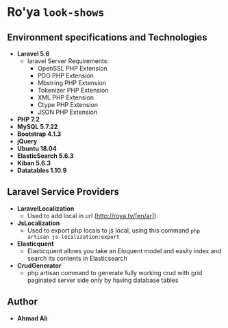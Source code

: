 # Ro'ya `look-shows` 

## Environment specifications and Technologies
* **Laravel 5.6**
    - laravel Server Requirements:
        - OpenSSL PHP Extension
        - PDO PHP Extension
        - Mbstring PHP Extension
        - Tokenizer PHP Extension
        - XML PHP Extension
        - Ctype PHP Extension
        - JSON PHP Extension
* **PHP 7.2**
* **MySQL 5.7.22**
* **Bootstrap 4.1.3**
* **jQuery**
* **Ubuntu 18.04**
* **ElasticSearch 5.6.3**
* **Kiban 5.6.3**
* **Datatables 1.10.9**

## Laravel Service Providers 
* **LaravelLocalization**
    - Used to add local in url (http://roya.tv/[en/ar]).
* **JsLocalization**
    - Used to export php locals to js local, using this command `php artisan js-localization:export`
* **Elasticquent**
    - Elasticquent allows you take an Eloquent model and easily index and search its contents in Elasticsearch
* **CrudGenerator**
    - php artisan command to generate fully working crud with grid paginated server side only by having database tables 
    
## Author

* **Ahmad Ali** 
